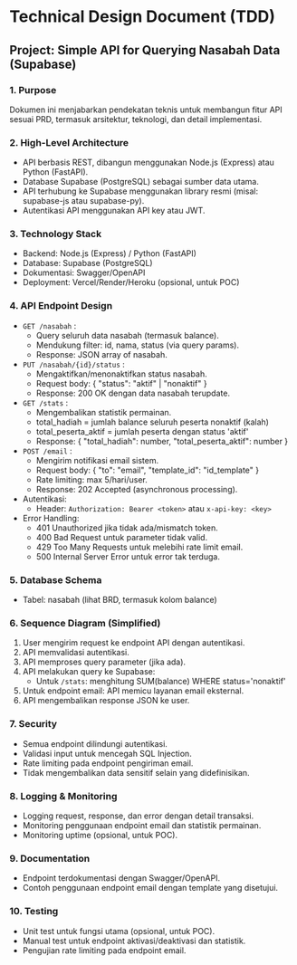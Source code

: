 # Technical Design Document (TDD)
## Project: Simple API for Querying Nasabah Data (Supabase)

### 1. Purpose
Dokumen ini menjabarkan pendekatan teknis untuk membangun fitur API sesuai PRD, termasuk arsitektur, teknologi, dan detail implementasi.

### 2. High-Level Architecture
- API berbasis REST, dibangun menggunakan Node.js (Express) atau Python (FastAPI).
- Database Supabase (PostgreSQL) sebagai sumber data utama.
- API terhubung ke Supabase menggunakan library resmi (misal: supabase-js atau supabase-py).
- Autentikasi API menggunakan API key atau JWT.

### 3. Technology Stack
- Backend: Node.js (Express) / Python (FastAPI)
- Database: Supabase (PostgreSQL)
- Dokumentasi: Swagger/OpenAPI
- Deployment: Vercel/Render/Heroku (opsional, untuk POC)

### 4. API Endpoint Design
- `GET /nasabah` :
  - Query seluruh data nasabah (termasuk balance).
  - Mendukung filter: id, nama, status (via query params).
  - Response: JSON array of nasabah.
- `PUT /nasabah/{id}/status` :
  - Mengaktifkan/menonaktifkan status nasabah.
  - Request body: { "status": "aktif" | "nonaktif" }
  - Response: 200 OK dengan data nasabah terupdate.
- `GET /stats` :
  - Mengembalikan statistik permainan.
  - total_hadiah = jumlah balance seluruh peserta nonaktif (kalah)
  - total_peserta_aktif = jumlah peserta dengan status 'aktif'
  - Response: { "total_hadiah": number, "total_peserta_aktif": number }
- `POST /email` :
  - Mengirim notifikasi email sistem.
  - Request body: { "to": "email", "template_id": "id_template" }
  - Rate limiting: max 5/hari/user.
  - Response: 202 Accepted (asynchronous processing).
- Autentikasi:
  - Header: `Authorization: Bearer <token>` atau `x-api-key: <key>`
- Error Handling:
  - 401 Unauthorized jika tidak ada/mismatch token.
  - 400 Bad Request untuk parameter tidak valid.
  - 429 Too Many Requests untuk melebihi rate limit email.
  - 500 Internal Server Error untuk error tak terduga.

### 5. Database Schema
- Tabel: nasabah (lihat BRD, termasuk kolom balance)

### 6. Sequence Diagram (Simplified)
1. User mengirim request ke endpoint API dengan autentikasi.
2. API memvalidasi autentikasi.
3. API memproses query parameter (jika ada).
4. API melakukan query ke Supabase:
   - Untuk `/stats`: menghitung SUM(balance) WHERE status='nonaktif'
5. Untuk endpoint email: API memicu layanan email eksternal.
6. API mengembalikan response JSON ke user.

### 7. Security
- Semua endpoint dilindungi autentikasi.
- Validasi input untuk mencegah SQL Injection.
- Rate limiting pada endpoint pengiriman email.
- Tidak mengembalikan data sensitif selain yang didefinisikan.

### 8. Logging & Monitoring
- Logging request, response, dan error dengan detail transaksi.
- Monitoring penggunaan endpoint email dan statistik permainan.
- Monitoring uptime (opsional, untuk POC).

### 9. Documentation
- Endpoint terdokumentasi dengan Swagger/OpenAPI.
- Contoh penggunaan endpoint email dengan template yang disetujui.

### 10. Testing
- Unit test untuk fungsi utama (opsional, untuk POC).
- Manual test untuk endpoint aktivasi/deaktivasi dan statistik.
- Pengujian rate limiting pada endpoint email.
